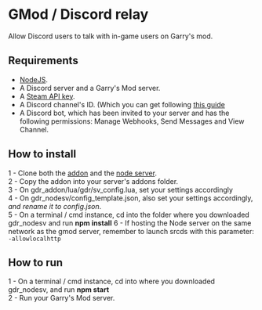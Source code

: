 # GMod / Discord relay
Allow Discord users to talk with in-game users on Garry's mod.

## Requirements
- [NodeJS](https://nodejs.org/en/download/).
- A Discord server and a Garry's Mod server.
- A [Steam API key](https://steamcommunity.com/dev/apikey).
- A Discord channel's ID. (Which you can get following [this guide]((https://support.discord.com/hc/en-us/articles/206346498-Where-can-I-find-my-User-Server-Message-ID-))
- A Discord bot, which has been invited to your server and has the following permissions:  Manage Webhooks, Send Messages and View Channel.

## How to install
1 - Clone both the [addon](https://github.com/vicentefelipechile/gdr_addon) and the [node server](https://github.com/vicentefelipechile/gdr_nodesv).\
2 - Copy the addon into your server's addons folder.\
3 - On gdr_addon/lua/gdr/sv_config.lua, set your settings accordingly\
4 - On gdr_nodesv/config_template.json, also set your settings accordingly, *and rename it to config.json*.\
5 - On a terminal / cmd instance, cd into the folder where you downloaded gdr_nodesv and run **npm install**
6 - If hosting the Node server on the same network as the gmod server, remember to launch srcds with this parameter: ``-allowlocalhttp``

## How to run
1 - On a terminal / cmd instance, cd into where you downloaded gdr_nodesv, and run **npm start**\
2 - Run your Garry's Mod server.
